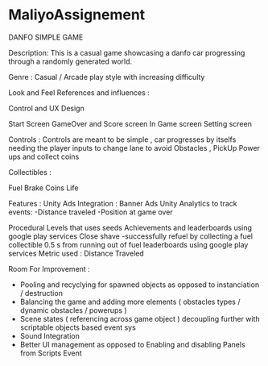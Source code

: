 # MaliyoAssignement
DANFO SIMPLE GAME

Description:
This is a casual game showcasing a danfo car progressing through a randomly generated world.

Genre : 
Casual / Arcade play style with increasing difficulty 

Look and Feel References and influences : 

Control and UX Design

Start Screen 
GameOver and Score screen 
In Game screen
Setting screen

Controls : 
Controls are meant to be simple , car progresses by itselfs needing the player inputs to change lane to avoid Obstacles , PickUp Power ups and collect coins 

Collectibles :

Fuel
Brake
Coins
Life


Features : 
Unity Ads Integration : Banner Ads 
Unity Analytics to track events:
-Distance traveled 
-Position at game over 



Procedural Levels that uses seeds
Achievements and leaderboards using google play services
Close shave -successfully refuel by collecting a fuel collectible 0.5 s from running out of fuel 
leaderboards using google play services
Metric used : Distance Traveled 

Room For Improvement : 
- Pooling and recyclying for spawned objects as opposed to instanciation / destruction
- Balancing the game and adding more elements ( obstacles types / dynamic obstacles / powerups )
- Scene states ( referencing across game object ) decoupling further with  scriptable objects based event sys
- Sound Integration 
- Better UI management as opposed to Enabling and disabling Panels from Scripts Event

